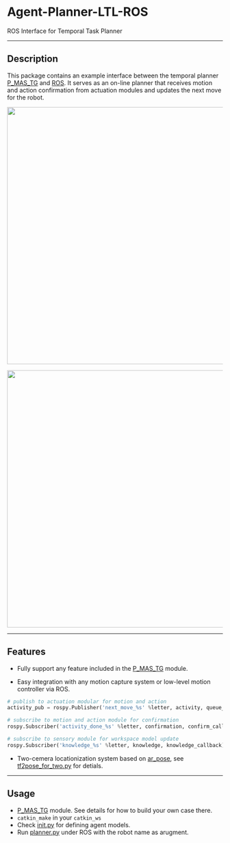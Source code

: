 Agent-Planner-LTL-ROS
=================

ROS Interface for Temporal Task Planner

-----
Description
-----
This package contains an example interface between the temporal planner [P_MAS_TG](https://github.com/MengGuo/P_MAS_TG) and [ROS](http://www.ros.org). It serves as an on-line planner that receives motion and action confirmation from actuation modules and updates the next move for the robot.

<p align="center">  
  <img src="https://github.com/MengGuo/Planner_LTL_ROS/blob/master/src/figures/indep.png" width="600"/>
</p>

<p align="center">  
  <img src="https://github.com/MengGuo/Planner_LTL_ROS/blob/master/src/figures/multi.jpg" width="600"/>
</p>

-----
Features
-----
* Fully support any feature included in the [P_MAS_TG](https://github.com/MengGuo/P_MAS_TG) module.

* Easy integration with any motion capture system or low-level motion controller via ROS.

```python
# publish to actuation modular for motion and action
activity_pub = rospy.Publisher('next_move_%s' %letter, activity, queue_size=10)

# subscribe to motion and action module for confirmation 
rospy.Subscriber('activity_done_%s' %letter, confirmation, confirm_callback)

# subscribe to sensory module for workspace model update
rospy.Subscriber('knowledge_%s' %letter, knowledge, knowledge_callback)
```

* Two-cemera locationization system based on [ar_pose](http://wiki.ros.org/ar_pose), see [tf2pose_for_two.py](https://github.com/MengGuo/Planner_LTL_ROS/blob/master/src/tf2pose_for_two.py) for detials.


----
Usage
----
* [P_MAS_TG](https://github.com/MengGuo/P_MAS_TG) module. See details for how to build your own case there. 
* `catkin_make` in your `catkin_ws`
* Check [init.py](https://github.com/MengGuo/Planner_LTL_ROS/blob/master/src/init.py) for defining agent models.
* Run [planner.py](https://github.com/MengGuo/Planner_LTL_ROS/blob/master/src/planner.py) under ROS with the robot name as arugment. 


